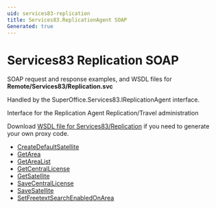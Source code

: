 ```yaml
---
uid: services83-replication
title: Services83.ReplicationAgent SOAP
Generated: true
---
```


# Services83 Replication SOAP

SOAP request and response examples, and WSDL files for **Remote/Services83/Replication.svc**

Handled by the <see cref="T:SuperOffice.Services83.IReplicationAgent">SuperOffice.Services83.IReplicationAgent</see> interface.

Interface for the Replication Agent
Replication/Travel administration

Download [WSDL file for Services83/Replication](../Services83-Replication.md) if you need to generate your own proxy code.

* [CreateDefaultSatellite](CreateDefaultSatellite.md)
* [GetArea](GetArea.md)
* [GetAreaList](GetAreaList.md)
* [GetCentralLicense](GetCentralLicense.md)
* [GetSatellite](GetSatellite.md)
* [SaveCentralLicense](SaveCentralLicense.md)
* [SaveSatellite](SaveSatellite.md)
* [SetFreetextSearchEnabledOnArea](SetFreetextSearchEnabledOnArea.md)
